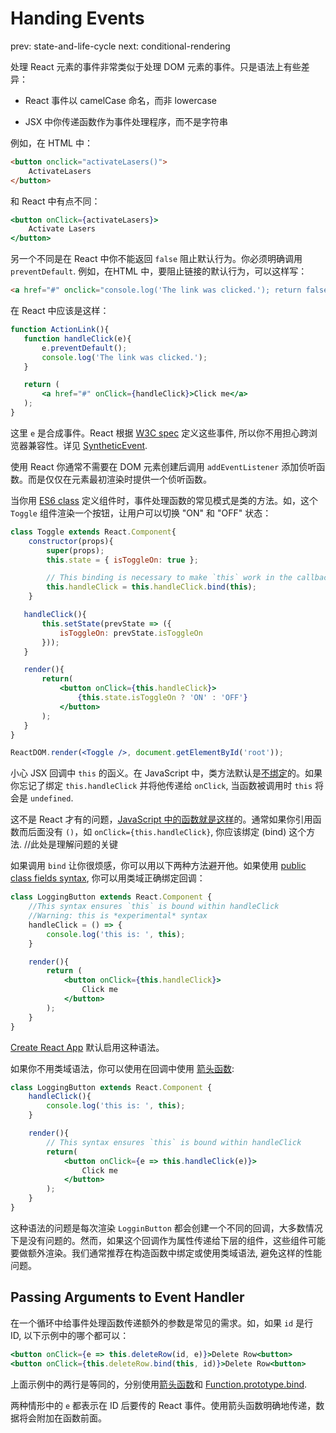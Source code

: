 # Handing Events

prev: state-and-life-cycle
next: conditional-rendering

处理 React 元素的事件非常类似于处理 DOM 元素的事件。只是语法上有些差异：

- React 事件以 camelCase 命名，而非 lowercase

- JSX 中你传递函数作为事件处理程序，而不是字符串

例如，在 HTML 中：

```html
<button onclick="activateLasers()">
    ActivateLasers
</button>
```

和 React 中有点不同：

```jsx
<button onClick={activateLasers}>
    Activate Lasers
</button>
```

 另一个不同是在 React 中你不能返回 `false` 阻止默认行为。你必须明确调用 `preventDefault`. 例如，在HTML 中，要阻止链接的默认行为，可以这样写：

 ```html
 <a href="#" onclick="console.log('The link was clicked.'); return false">Click me</a>
 ```

 在 React 中应该是这样：

 ```jsx
function ActionLink(){
    function handleClick(e){
        e.preventDefault();
        console.log('The link was clicked.');
    }

    return (
        <a href="#" onClick={handleClick}>Click me</a>
    );
}
 ```

 这里 `e` 是合成事件。React 根据 [W3C spec](https://www.w3.org/TR/DOM-Level-3-Events/) 定义这些事件, 所以你不用担心跨浏览器兼容性。详见 [SyntheticEvent](/docs/events).

 使用 React 你通常不需要在 DOM 元素创建后调用 `addEventListener` 添加侦听函数。而是仅仅在元素最初渲染时提供一个侦听函数。

 当你用 [ES6 class](https://developer.mozilla.org/en/docs/Web/JavaScript/Reference/Classes) 定义组件时，事件处理函数的常见模式是类的方法。如，这个 `Toggle` 组件渲染一个按钮，让用户可以切换 "ON" 和 "OFF" 状态：

 ```jsx
 class Toggle extends React.Component{
     constructor(props){
         super(props);
         this.state = { isToggleOn: true };

         // This binding is necessary to make `this` work in the callback
         this.handleClick = this.handleClick.bind(this);
     }

    handleClick(){
        this.setState(prevState => ({
            isToggleOn: prevState.isToggleOn
        }));
    }

    render(){
        return(
            <button onClick={this.handleClick}>
                {this.state.isToggleOn ? 'ON' : 'OFF'}
            </button>
        );
    }
 }

 ReactDOM.render(<Toggle />, document.getElementById('root'));
 ```

 小心 JSX 回调中 `this` 的函义。在 JavaScript 中，类方法默认是[不绑定](https://developer.mozilla.org/en/docs/Web/JavaScript/Reference/Global_objects/Function/bind)的。如果你忘记了绑定 `this.handleClick` 并将他传递给 `onClick`, 当函数被调用时 `this` 将会是 `undefined`.

这不是 React 才有的问题，[JavaScript 中的函数就是这样](https://www.smashingmagazine.com/2014/01/understanding-javascript-function-prototype-bind/)的。通常如果你引用函数而后面没有 `()`，如 `onClick={this.handleClick}`, 你应该绑定 (bind) 这个方法. //此处是理解问题的关键

 如果调用 `bind` 让你很烦感，你可以用以下两种方法避开他。如果使用 [public class fields syntax](https://babeljs.io/docs/plugins/transform-class-properties/), 你可以用类域正确绑定回调：

```jsx
class LoggingButton extends React.Component {
    //This syntax ensures `this` is bound within handleClick
    //Warning: this is *experimental* syntax
    handleClick = () => {
        console.log('this is: ', this);
    }

    render(){
        return (
            <button onClick={this.handleClick}>
                Click me
            </button>
        );
    }
}
```

[Create React App](https://github.com/facebookincubator/create-react-app) 默认启用这种语法。

如果你不用类域语法，你可以使用在回调中使用 [箭头函数](https://developer.mozilla.org/en/docs/Web/JavaScript/Reference/Functions/Arrow_functions):

```jsx
class LoggingButton extends React.Component {
    handleClick(){
        console.log('this is: ', this);
    }

    render(){
        // This syntax ensures `this` is bound within handleClick
        return(
            <button onClick={e => this.handleClick(e)}>
                Click me
            </button>
        );
    }
}
```

 这种语法的问题是每次渲染 `LogginButton` 都会创建一个不同的回调，大多数情况下是没有问题的。然而，如果这个回调作为属性传递给下层的组件，这些组件可能要做额外渲染。我们通常推荐在构造函数中绑定或使用类域语法, 避免这样的性能问题。

 ## Passing Arguments to Event Handler

 在一个循环中给事件处理函数传递额外的参数是常见的需求。如，如果 `id` 是行 ID, 以下示例中的哪个都可以：

 ```jsx
 <button onClick={e => this.deleteRow(id, e)}>Delete Row<button>
 <button onClick={this.deleteRow.bind(this, id)}>Delete Row<button>
 ```

 上面示例中的两行是等同的，分别使用[箭头函数](https://developer.mozilla.org/en-US/docs/Web/JavaScript/Reference/Functions/Arrow_functions)和 [Function.prototype.bind](https://developer.mozilla.org/en-US/docs/Web/JavaScript/Reference/Global_objects/Function/bind).

 两种情形中的 `e` 都表示在 ID 后要传的 React 事件。使用箭头函数明确地传递，数据将会附加在函数前面。
